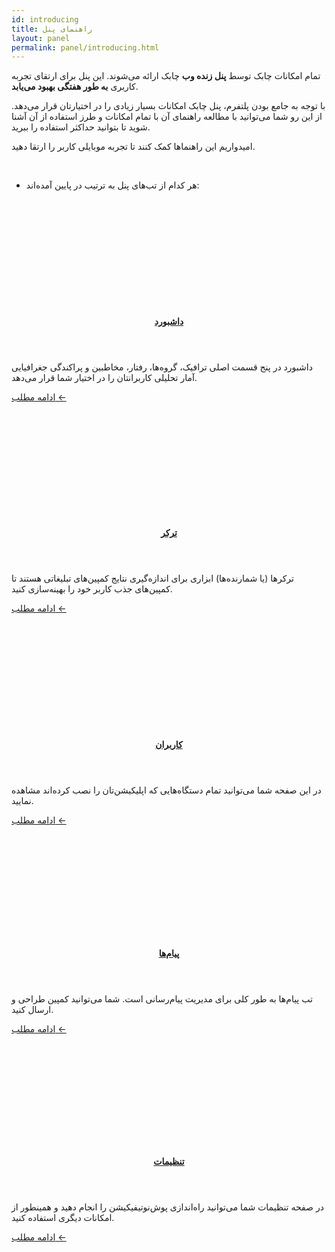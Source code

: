 ```yaml
---  
id: introducing  
title: راهنمای پنل  
layout: panel  
permalink: panel/introducing.html  
---
```


تمام امکانات چابک توسط **پنل زنده وب** چابک ارائه می‌شوند. این پنل برای ارتقای تجربه کاربری **به طور هفتگی بهبود می‌یابد**.
  
با توجه به جامع بودن پلتفرم، پنل چابک امکانات بسیار زیادی را در اختیارتان قرار می‌دهد. از این رو شما می‌توانید با مطالعه راهنمای آن با تمام امکانات و طرز استفاده از آن آشنا شوید تا بتوانید حداکثر استفاده را ببرید.
  
امیدواریم این راهنماها کمک کنند تا تجربه موبایلی کاربر را ارتقا دهید.   
  
<br>  
  
  
-  هر کدام از تب‌های پنل به ترتیب در پایین آمده‌اند:

<div class="row">

   <div class='row'>
        <article class="col-xl-4 col-md-6 col-lg-6">
             <div class="col-md-12 article">
                 <div class="row" style="height: 167px;background-image: url(http://uupload.ir/files/e3j3_dashboard.png);background-size: cover;"></div>
                 <header class="list-header">
                     <h4 class="list-title"><a href="https://doc.chabok.io/panel/dashboard.html">داشبورد</a></h4>
                 </header>
                 <div class="summary">
                     <p class="summary-text">داشبورد در پنج قسمت اصلی ترافیک، گروه‌ها، رفتار، مخاطبین و پراکندگی جغرافیایی آمار تحلیلی کاربرانتان را در اختیار شما قرار می‌دهد.</p>
                 </div>
                 <p class="text-left"><a class="read-more" href="https://doc.chabok.io/panel/dashboard.html">ادامه مطلب ← </a></p>
             </div>
         </article>
         <article class="col-xl-4 col-md-6 col-lg-6">
                     <div class="col-md-12 article">
                         <div class="row" style="height: 167px;background-image: url(http://uupload.ir/files/39qc_tracker.png);background-size: cover;"></div>
                         <header class="list-header">
                             <h4 class="list-title"><a href="https://doc.chabok.io/panel/tracker.html">ترکر</a></h4>
                         </header>
                         <div class="summary">
                             <p class="summary-text">ترکرها (یا شمارنده‌ها) ابزاری برای اندازه‌گیری نتایج کمپین‌های تبلیغاتی هستند تا کمپین‌های جذب کاربر خود را بهینه‌سازی کنید.</p>
                         </div>
                         <p class="text-left"><a class="read-more" href="https://doc.chabok.io/panel/tracker.html">ادامه مطلب ← </a></p>
                     </div>
         </article>
         <article class="col-xl-4 col-md-6 col-lg-6">
                             <div class="col-md-12 article">
                                 <div class="row" style="height: 167px;background-image: url(http://uupload.ir/files/71yz_users.jpg);background-size: cover;"></div>
                                 <header class="list-header">
                                     <h4 class="list-title"><a href="https://doc.chabok.io/panel/users.html">کاربران</a></h4>
                                 </header>
                                 <div class="summary">
                                     <p class="summary-text">در این صفحه شما می‌توانید تمام دستگاه‌هایی که اپلیکیشن‌تان را نصب کرده‌اند مشاهده نمایید.</p>
                                 </div>
                                 <p class="text-left"><a class="read-more" href="https://doc.chabok.io/panel/users.html">ادامه مطلب ← </a></p>
                             </div>
        </article>
    </div>
    
   <div class='row'>
      <article class="col-xl-4 col-md-6 col-lg-6">
                 <div class="col-md-12 article">
                     <div class="row" style="height: 162px;background-image: url(http://uupload.ir/files/fs8y_inbox.jpg);background-size: cover;"></div>
                     <header class="list-header">
                         <h4 class="list-title"><a href="https://doc.chabok.io/panel/inbox.html">پیام‌ها</a></h4>
                     </header>
                     <div class="summary">
                         <p class="summary-text">تب پیام‌ها به طور کلی برای مدیریت پیام‌رسانی است. شما می‌توانید کمپین طراحی و ارسال کنید.</p>
                     </div>
                     <p class="text-left"><a class="read-more" href="https://doc.chabok.io/panel/inbox.html">ادامه مطلب ← </a></p>
                 </div>
             </article>
              <article class="col-xl-4 col-md-6 col-lg-6">
                         <div class="col-md-12 article">
                             <div class="row" style="height: 162px;background-image: url(http://uupload.ir/files/3xzw_settings.png);background-size: cover;"></div>
                             <header class="list-header">
                                 <h4 class="list-title"><a href="https://doc.chabok.io/panel/settings.html">تنظیمات</a></h4>
                             </header>
                             <div class="summary">
                                 <p class="summary-text">در صفحه تنظیمات شما می‌توانید راه‌اندازی پوش‌نوتیفیکیشن را انجام دهید و همینطور از امکانات دیگری استفاده کنید.
                                                        </p>
                             </div>
                             <p class="text-left"><a class="read-more" href="https://doc.chabok.io/panel/settings.html">ادامه مطلب ← </a></p>
                         </div>
              </article>
                     
   </div>
    

</div>
